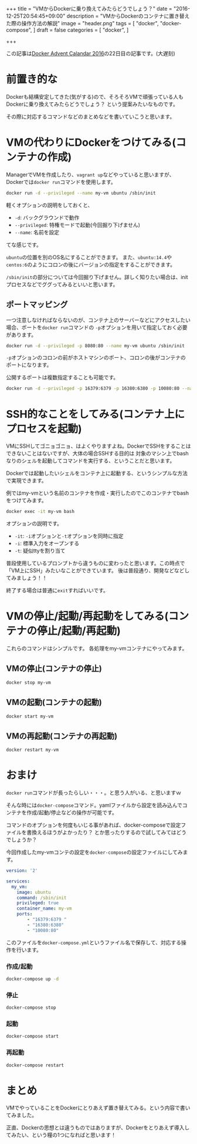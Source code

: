 +++
title = "VMからDockerに乗り換えてみたらどうでしょう？"
date = "2016-12-25T20:54:45+09:00"
description = "VMからDockerのコンテナに置き替えた際の操作方法の解説"
image = "header.png"
tags = [
  "docker",
  "docker-compose",
]
draft = false
categories = [
  "docker",
]

+++

この記事は[Docker Advent Calandar 2016](http://qiita.com/advent-calendar/2016/docker)の22日目の記事です。(大遅刻)


# 前置き的な

Dockerも結構安定してきた(気がする)ので、そろそろVMで頑張っている人もDockerに乗り換えてみたらどうでしょう？
という提案みたいなものです。

その際に対応するコマンドなどのまとめなどを書いていこうと思います。


# VMの代わりにDockerをつけてみる(コンテナの作成)

ManagerでVMを作成したり、`vagrant up`などやっていると思いますが、Dockerでは`docker run`コマンドを使用します。

```sh
docker run -d --privileged --name my-vm ubuntu /sbin/init
```

軽くオプションの説明をしておくと、

- `-d`: バックグラウンドで動作
- `--privileged`: 特権モードで起動(今回掘り下げません)
- `--name`: 名前を設定

てな感じです。

`ubuntu`の位置を別のOS名にすることができます。
また、`ubuntu:14.4`や`centos:6`のようにコロンの後にバージョンの指定をすることができます。

`/sbin/init`の部分については今回掘り下げません。詳しく知りたい場合は、initプロセスなどでググってみるといいと思います。

## ポートマッピング

一つ注意しなければならないのが、コンテナ上のサーバーなどにアクセスしたい場合、ポートを`docker run`コマンドの
`-p`オプションを用いて指定しておく必要があります。

```sh
docker run -d --privileged -p 8080:80 --name my-vm ubuntu /sbin/init
```

`-p`オプションのコロンの前がホストマシンのポート、コロンの後がコンテナのポートになります。

公開するポートは複数指定することも可能です。

```sh
docker run -d --privileged -p 16379:6379 -p 16380:6380 -p 10080:80 --name my-vm ubuntu /sbin/init
```

# SSH的なことをしてみる(コンテナ上にプロセスを起動)

VMにSSHしてゴニョゴニョ、はよくやりますよね。DockerでSSHをすることはできないことはないですが、大体の場合SSHする目的は
対象のマシン上でbashなりのシェルを起動してコマンドを実行する、ということだと思います。

Dockerでは起動したいシェルをコンテナ上に起動する、というシンプルな方法で実現できます。

例ではmy-vmという名前のコンテナを作成・実行したのでこのコンテナでbashをつけてみます。

```sh
docker exec -it my-vm bash
```

オプションの説明です。

- `-it`: `-i`オプションと`-t`オプションを同時に指定
- `-i`: 標準入力をオープンする
- `-t`: 疑似ttyを割り当て

普段使用しているプロンプトから違うものに変わったと思います。この時点で「VM上にSSH」みたいなことができています。
後は普段通り、開発などなどしてみましょう！！

終了する場合は普通に`exit`すればいいです。


# VMの停止/起動/再起動をしてみる(コンテナの停止/起動/再起動)

これらのコマンドはシンプルです。
各処理をmy-vmコンテナにやってみます。

## VMの停止(コンテナの停止)

```sh
docker stop my-vm
```


## VMの起動(コンテナの起動)

```sh
docker start my-vm
```

## VMの再起動(コンテナの再起動)

```sh
docker restart my-vm
```


# おまけ

`docker run`コマンドが長ったらしい・・・。と思う人がいる、と思いますｗ

そんな時には`docker-compose`コマンド。yamlファイルから設定を読み込んでコンテナを作成/起動/停止などの操作が可能です。

コマンドのオプションを何度もいじる事があれば、docker-composeで設定ファイルを書換えるほうがよかったり？
とか思ったりするので試してみてはどうでしょうか？

今回作成したmy-vmコンテの設定を`docker-compose`の設定ファイルにしてみます。

```yaml
version: '2'

services:
  my_vm:
    image: ubuntu
    command: /sbin/init
    privileged: true
    container_name: my-vm
    ports:
        - "16379:6379 "
        - "16380:6380"
        - "10080:80"
```

このファイルを`docker-compose.yml`というファイル名で保存して、対応する操作を行います。

### 作成/起動

```sh
docker-compose up -d
```

### 停止

```sh
docker-compose stop
```

### 起動

```sh
docker-compose start
```

### 再起動

```sh
docker-compose restart
```


# まとめ

VMでやっていることをDockerにとりあえず置き替えてみる。という内容で書いてみました。

正直、Dockerの思想とは違うものではありますが、Dockerをとりあえず導入してみたい、という糧の1つになればと思います！
